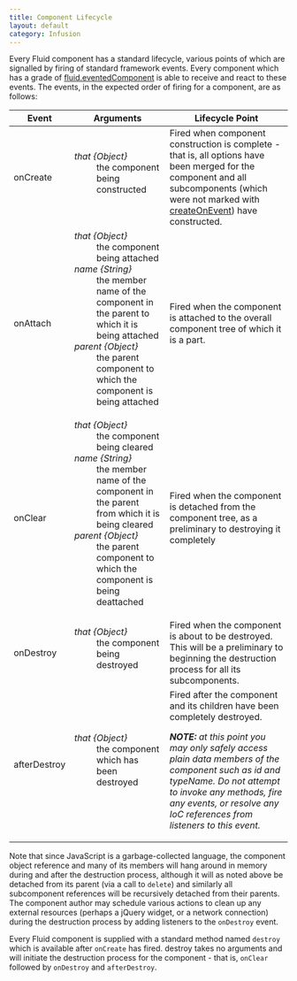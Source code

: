 ```yaml
---
title: Component Lifecycle
layout: default
category: Infusion
---
```


Every Fluid component has a standard lifecycle, various points of which are signalled by firing of standard framework events. Every component which has a grade of [fluid.eventedComponent](ComponentGrades.md) is able to receive and react to these events. The events, in the expected order of firing for a component, are as follows:

<table>
    <thead>
        <tr>
            <th>Event</th>
            <th>Arguments</th>
            <th>Lifecycle Point</th>
        </tr>
    </thead>
    <tbody>
        <tr>
            <td>onCreate</td>
            <td>
                <dl>
                    <dt><dfn>that {Object}</dfn></dt>
                    <dd>the component being constructed</dd>
                </dl>
            </td>
            <td>
                Fired when component construction is complete - that is, all options have been merged for the component and all subcomponents (which were not marked with <a href="tutorial-gettingStartedWithInfusion/Subcomponents.md">createOnEvent</a>) have constructed.
            </td>
        </tr>
        <tr>
            <td>onAttach</td>
            <td>
                <dl>
                    <dt><dfn>that {Object}</dfn></dt>
                    <dd>the component being attached</dd>
                    <dt><dfn>name {String}</dfn></dt>
                    <dd>the member name of the component in the parent to which it is being attached</dd>
                    <dt><dfn>parent {Object}</dfn></dt>
                    <dd>the parent component to which the component is being attached</dd>
                </dl>
            </td>
            <td>
                Fired when the component is attached to the overall component tree of which it is a part.
            </td>
        </tr>
        <tr>
            <td>onClear</td>
            <td>
                <dl>
                    <dt><dfn>that {Object}</dfn></dt>
                    <dd>the component being cleared</dd>
                    <dt><dfn>name {String}</dfn></dt>
                    <dd>the member name of the component in the parent from which it is being cleared</dd>
                    <dt><dfn>parent {Object}</dfn></dt>
                    <dd>the parent component to which the component is being deattached</dd>
                </dl>
            </td>
            <td>
               Fired when the component is detached from the component tree, as a preliminary to destroying it completely
            </td>
        </tr>
        <tr>
            <td>onDestroy</td>
            <td>
                <dl>
                    <dt><dfn>that {Object}</dfn></dt>
                    <dd>the component being destroyed</dd>
                </dl>
            </td>
            <td>
                Fired when the component is about to be destroyed. This will be a preliminary to beginning the destruction process for all its subcomponents.
            </td>
        </tr>
        <tr>
            <td>afterDestroy</td>
            <td>
            <dl>
                <dt><dfn>that {Object}</dfn></dt>
                <dd>the component which has been destroyed</dd>
            </dl>
            </td>
            <td>
                Fired after the component and its children have been completely destroyed.
                <p>
                    <em><strong>NOTE:</strong> at this point you may only safely access plain data members of the component such as id and typeName. Do not attempt to invoke any methods, fire any events, or resolve any IoC references from listeners to this event.</em>
                </p>
            </td>
        </tr>
    </tbody>
</table>

Note that since JavaScript is a garbage-collected language, the component object reference and many of its members will hang around in memory during and after the destruction process, although it will as noted above be detached from its parent (via a call to `delete`) and similarly all subcomponent references will be recursively detached from their parents. The component author may schedule various actions to clean up any external resources (perhaps a jQuery widget, or a network connection) during the destruction process by adding listeners to the `onDestroy` event.

Every Fluid component is supplied with a standard method named `destroy` which is available after `onCreate` has fired. destroy takes no arguments and will initiate the destruction process for the component - that is, `onClear` followed by `onDestroy` and `afterDestroy`.

